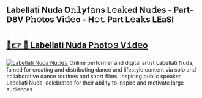 ## Labellati Nuda O𝚗𝚕yf𝚊ns L𝚎a𝚔ed N𝚞𝚍es - Part-D8V P𝚑𝚘tos Vi𝚍𝚎o - H𝚘𝚝 Part L𝚎a𝚔s LEaSl

# <h2><a href="http://kf1q6h1.oniu.top/?m=Labellati+Nuda">🔗👉 🔴 Labellati Nuda P𝚑ot𝚘𝚜 V𝚒d𝚎o</a></h2>

[![Labellati Nuda Nu𝚍e𝚜](https://i.imgur.com/0qMVB7G.gif)](http://kf1q6h1.oniu.top/?m=Labellati+Nuda)
Online performer and digital artist Labellati Nuda, famed for creating and distributing dance and lifestyle content via solo and collaborative dance routines and short films. Inspiring public speaker Labellati Nuda, celebrated for their ability to inspire and motivate large audiences.  
